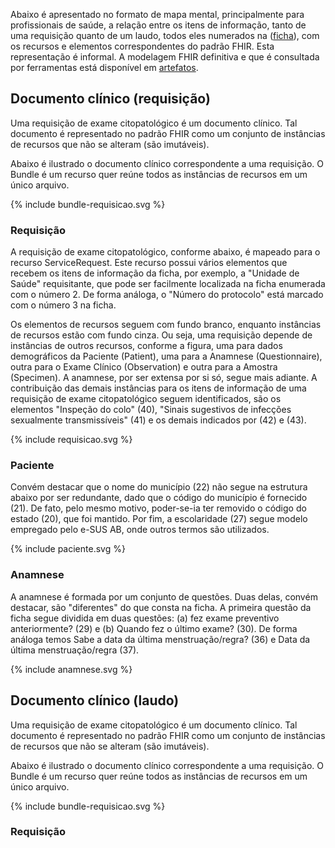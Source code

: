 Abaixo é apresentado no formato de mapa mental, principalmente para profissionais de saúde, a relação entre os itens de informação, tanto de uma requisição quanto de um laudo, todos eles numerados na ([ficha](./ficha-numerada.pdf)), com os recursos e elementos correspondentes do padrão FHIR. Esta representação é informal. A modelagem FHIR definitiva e que é consultada por ferramentas está disponível em [artefatos](artifacts.html). 

## Documento clínico (requisição)

Uma requisição de exame citopatológico é um documento clínico. Tal documento é representado no padrão FHIR como um conjunto de instâncias de recursos que não se alteram (são imutáveis). 

Abaixo é ilustrado o documento clínico correspondente a uma requisição. O Bundle é um recurso quer reúne todos as instâncias de recursos em um único arquivo. 

<div>
{% include bundle-requisicao.svg %}
</div>

### Requisição

A requisição de exame citopatológico, conforme abaixo, é mapeado para o recurso ServiceRequest. Este recurso possui vários elementos que recebem os itens de informação da ficha, por exemplo, a "Unidade de Saúde" requisitante, que pode ser facilmente localizada na ficha enumerada com o número 2. De forma análoga, o "Número do protocolo" está marcado com o número 3 na ficha. 

Os elementos de recursos seguem com fundo branco, enquanto instâncias de recursos estão com fundo cinza. Ou seja, uma requisição depende de instâncias de outros recursos, conforme a figura, uma para dados demográficos da Paciente (Patient), uma para a Anamnese (Questionnaire), outra para o Exame Clínico (Observation) e outra para a Amostra (Specimen). A anamnese, por ser extensa por si só, segue mais adiante. A contribuição das demais instâncias para os itens de informação de uma requisição de exame citopatológico seguem identificados, são os elementos "Inspeção do colo" (40), "Sinais sugestivos de infecções sexualmente transmissíveis" (41) e os demais indicados por (42) e (43). 

<div>
{% include requisicao.svg %}
</div>

### Paciente
Convém destacar que o nome do município (22) não segue na estrutura abaixo por ser redundante, dado que o código do município é fornecido (21). De fato, pelo mesmo motivo, poder-se-ia ter removido o código do estado (20), que foi mantido. Por fim, a escolaridade (27) segue modelo empregado pelo e-SUS AB, onde outros termos são utilizados. 

<div>
{% include paciente.svg %}
</div>

### Anamnese

A anamnese é formada por um conjunto de questões. Duas delas, convém destacar, são "diferentes" do que consta na ficha. A primeira questão da ficha segue dividida em duas questões: (a) fez exame preventivo anteriormente? (29) e (b) Quando fez o último exame? (30). De forma análoga temos Sabe a data da última menstruação/regra? (36) e Data da última menstruação/regra (37).

<div>
{% include anamnese.svg %}
</div>

## Documento clínico (laudo)

Uma requisição de exame citopatológico é um documento clínico. Tal documento é representado no padrão FHIR como um conjunto de instâncias de recursos que não se alteram (são imutáveis). 

Abaixo é ilustrado o documento clínico correspondente a uma requisição. O Bundle é um recurso quer reúne todos as instâncias de recursos em um único arquivo. 

<div>
{% include bundle-requisicao.svg %}
</div>

### Requisição
